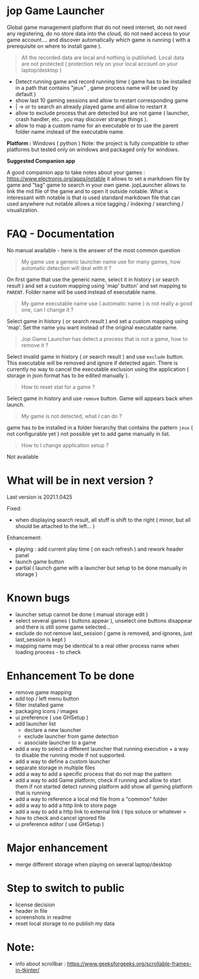 # jop Game Launcher

Global game management platform that do not need internet, do not need any registering, do no store data into the cloud, do not need access to your game account....
and discover automatically which game is running ( with a prerequisite on where to install game ). 

> All the recorded data are local and nothing is published. Local data are not protected ( protection rely on your local account on your laptop/desktop )

- Detect running game and record running time ( game has to be installed in a path that contains "jeux" , game process name will be used by default )
- show last 10 gaming sessions and allow to restart corresponding game
- | -> or to search an already played game and allow to restart it 
- allow to exclude process that are detected but are not game ( launcher, crash handler, etc.. you may discover strange things ).
- allow to map a custom name for an executable or to use the parent folder name instead of the executable name.

**Platform :** Windows ( python )
Note: the project is fully compatible to other platforms but tested only on windows and packaged only for windows.

**Suggested Companion app**

A good companion app to take notes about your games : https://www.electronjs.org/apps/notable
it allows to set a markdown file by game and "tag" game to search in your own game. jopLauncher allows to link the md file of the game and to open it outside notable. What is interessant with notable is that is used standard markdown file that can used anywhere nut notable allows a nice tagging / indexing / searching / visualization.

# FAQ - Documentation

No manual available - here is the answer of the most common question

> My game use a generic launcher name use for many games, how automatic detection will deal with it ?

On first game that use the generic name, select it in history ( or search result ) and set a custom mapping using 'map' button' and set mapping to `PARENT`. Folder name will be used instead of executable name.

> My game executable name use ( automatic name ) is not really a good one, can I change it ?

Select game in history ( or search result ) and set a custom mapping using 'map'. Set the name you want instead of the original executable name.

> Jop Game Launcher has detect a process that is not a game, how to remove it ?

Select invalid game in history ( or search result ) and use `exclude` button. This executable will be removed and ignore if detected again. 
There is currently no way to cancel the executable exclusion using the application ( storage in json format has to be edited manually ).

> How to reset stat for a game ?

Select game in history  and use `remove` button. Game will appears back when launch.

> My game is not detected, what I can do ?

game has to be installed in a folder hierarchy that contains the pattern `jeux` ( not configurable yet )
not possible yet to add game manually in list.

> How to I change application setup ?

Not available

# What will be in next version ?

Last version is 2021.1.0425

Fixed:
- when displaying search result, all stuff is shift to the right ( minor, but all should be attached to the left... )

Enhancement:
- playing : add current play time ( on each refresh ) and rework header panel
- launch game button
- partial ( launch game with a launcher but setup to be done manually in storage )

# Known bugs
- launcher setup cannot be done ( manual storage edit )
- select several games ( buttons appear ), unselect one buttons disappear and there is still some game selected...
- exclude do not remove last_session ( game is removed, and ignores, just last_session is kept )
- mapping name may be identical to a real other process name when loading process - to check
 
# Enhancement To be done
- remove game mapping
- add top / left menu button
- filter installed game
- packaging icons / images
- ui preference ( use GHSetup )
- add launcher list 
  - declare a new launcher
  - exclude launcher from game detection
  - associate launcher to a game
- add a way to select a different launcher that running execution + a way to disable the running mode if not supported.
- add a way to define a custom launcher
- separate storage in multiple files
- add a way to add a specific process that do not map the pattern
- add a way to add Game platform, check if running and allow to start them if not started
   detect running platform add show all gaming platform that is running
- add a way to reference a local md file from a "common" folder
- add a way to add a http link to store page
- add a way to add a http link to external link ( tips soluce or whatever =
- how to check and cancel ignored file
- ui preference editor ( use GHSetup )

# Major enhancement
- merge different storage when playing on several laptop/desktop

# Step to switch to public
- license decision
- header in file
- screenshots in readme
- reset local storage to no publish my data

# Note:
- info about scrollbar : https://www.geeksforgeeks.org/scrollable-frames-in-tkinter/
